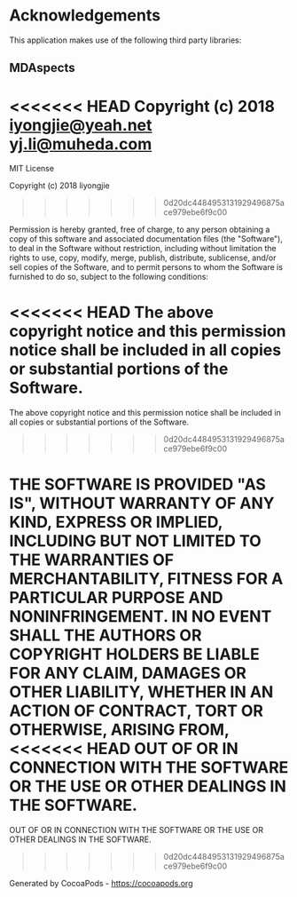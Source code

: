# Acknowledgements
This application makes use of the following third party libraries:

## MDAspects

<<<<<<< HEAD
Copyright (c) 2018 iyongjie@yeah.net <yj.li@muheda.com>
=======
MIT License

Copyright (c) 2018 liyongjie
>>>>>>> 0d20dc4484953131929496875ace979ebe6f9c00

Permission is hereby granted, free of charge, to any person obtaining a copy
of this software and associated documentation files (the "Software"), to deal
in the Software without restriction, including without limitation the rights
to use, copy, modify, merge, publish, distribute, sublicense, and/or sell
copies of the Software, and to permit persons to whom the Software is
furnished to do so, subject to the following conditions:

<<<<<<< HEAD
The above copyright notice and this permission notice shall be included in
all copies or substantial portions of the Software.
=======
The above copyright notice and this permission notice shall be included in all
copies or substantial portions of the Software.
>>>>>>> 0d20dc4484953131929496875ace979ebe6f9c00

THE SOFTWARE IS PROVIDED "AS IS", WITHOUT WARRANTY OF ANY KIND, EXPRESS OR
IMPLIED, INCLUDING BUT NOT LIMITED TO THE WARRANTIES OF MERCHANTABILITY,
FITNESS FOR A PARTICULAR PURPOSE AND NONINFRINGEMENT. IN NO EVENT SHALL THE
AUTHORS OR COPYRIGHT HOLDERS BE LIABLE FOR ANY CLAIM, DAMAGES OR OTHER
LIABILITY, WHETHER IN AN ACTION OF CONTRACT, TORT OR OTHERWISE, ARISING FROM,
<<<<<<< HEAD
OUT OF OR IN CONNECTION WITH THE SOFTWARE OR THE USE OR OTHER DEALINGS IN
THE SOFTWARE.
=======
OUT OF OR IN CONNECTION WITH THE SOFTWARE OR THE USE OR OTHER DEALINGS IN THE
SOFTWARE.
>>>>>>> 0d20dc4484953131929496875ace979ebe6f9c00

Generated by CocoaPods - https://cocoapods.org
